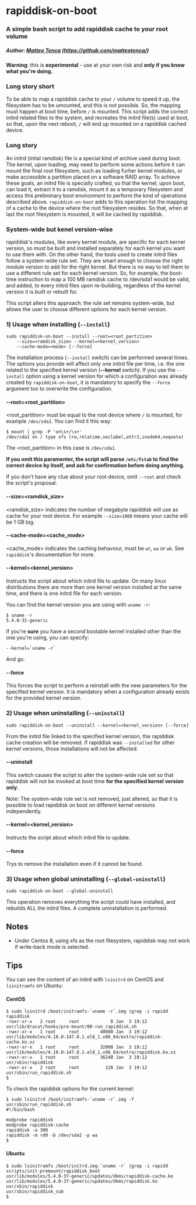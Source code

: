 # rapiddisk-on-boot
### A simple bash script to add rapiddisk cache to your root volume

##### Author: [Matteo Tenca](https://github.com/matteotenca) (<https://github.com/matteotenca/>)

**Warning**: this is **experimental** - use at your own risk and **only if you
know what you're doing.**

### Long story short

To be able to map a rapiddisk cache to your `/` volume to speed it up,
the filesystem has to be umounted, and this is not possible. So, the
mapping must happen at boot time, before `/` is mounted. This script
adds the correct initrd related files to the system, and recreates the
initrd file(s) used at boot, so that, upon the next reboot, `/` will
end up mounted on a rapiddisk cached device.

### Long story

An initrd (intial ramdisk) file is a special kind of archive used during boot. The kernel, upon loading, may need to
perform some actions before it can mount the final root filesystem, such as loading furher kernel modules, or
make accessible a
partition placed on a software RAID array. To achieve these goals, an initrd file is specially
crafted, so that the kernel, upon boot, can load it, extract it to a ramdisk, mount it as a temporary
filesystem and access this preliminary boot environment to perform the kind of operations described above.
`rapiddisk-on-boot` adds to this operation list the mapping of a cache to the device where the root filesystem resides. So
that, when at last the root filesystem is mounted, it will be cached by rapiddisk.

### System-wide but kenel version-wise

rapiddisk's modules, like every kernel module, are specific for each kernel version, so must be built and installed
separately for each kernel you want to use them with.
On the other hand, the tools used to create initrd files follow a system-wide rule set. They are smart enough to
choose the right module version to add for the right kernel. But there is no way to tell them to use a different rule
set for each
kernel version. So, for example, the boot-time instruction to map a 100 MB ramdisk cache to /dev/sda1 would be
valid, and added, to every initrd files upon re-building, regardless of the kernel version it is built or rebuilt
for.

This script alters this approach: the rule set remains system-wide, but allows the user to choose different options
for each kernel version.

### 1) Usage when installing (`--install`)
```
sudo rapiddisk-on-boot --install --root=<root_partition> 
    --size=<ramdisk_size> --kernel=<kernel_version> 
    --cache-mode=<mode> [--force] 
```

The installation process (`--install` switch) can be performed several times. The options you provide will affect only one initrd file per time, i.e. the one related to the specified kernel version (**--kernel** switch). If you use the `--install` option using a kernel version for which a configuration was already created by `rapiddisk-on-boot`, it is mandatory to specify the `--force` argument too to overwrite the configuration.


#### --root=<root_partition>
<root_partition> must be equal to the root device where `/` is
mounted, for example `/dev/sda1`. You can find it this way:

```
$ mount | grep -P 'on\s+/\s+'
/dev/sda1 on / type xfs (rw,relatime,seclabel,attr2,inode64,noquota)
```

The <root_partition> in this case is `/dev/sda1`.

**If you omit this paramenter, the script will parse `/etc/fstab` to find the correct device by itself, and ask for
confirmation before doing anything.**

If you don't have any clue about your root device, omit `--root` and check the script's
proposal.

#### --size=<ramdisk_size>

<ramdisk_size> indicates the number of megabyte rapiddisk will use as
cache for your root device. For example `--size=1000` means your cache will be 1 GB big.

#### --cache-mode=<cache_mode>

<cache_mode> indicates the caching behavoiur, must be `wt`, `wa` or `wb`.
See `rapiddisk`'s documentation for more.

#### --kernel=<kernel_version>

Instructs the script about which initrd file to update. On many linux
distributions there are more than one kernel version installed at the
same time, and there is one initrd file for each version.

You can find the kernel version you are using with `uname -r`:

```
$ uname -r
5.4.0-31-generic
```

If you're **sure** you have a second bootable kernel installed other than the one you're
using, you can specify:

```
--kernel=`uname -r`
```

And go.

#### --force

This forces the script to perform a reinstall with the new parameters for the specified kernel version. It is mandatory when a configuration already exists for the provided kernel version.

### 2) Usage when uninstalling (`--uninstall`)

```
sudo rapiddisk-on-boot --uninstall --kernel=<kernel_version> [--force] 
```

From the initrd file linked to the specified kernel version, the rapiddisk cache creation will be removed. If
rapiddisk was `--installed` for other kernel versions, those
installations will not be affected.

#### --uninstall

This switch causes the script to alter the system-wide rule set so that rapiddisk will not be invoked at boot time **for the specified kernel version only**.

Note: The system-wide rule set is not removed, just altered, so that it is possible to load rapiddisk on boot on different kernel versions independently.

#### --kernel=<kernel_version>

Instructs the script about which initrd file to update.

#### --force

Trys to remove the installation even if it cannot be found.

### 3) Usage when global uninstalling (`--global-uninstall`)

```
sudo rapiddisk-on-boot --global-uninstall 
```

This operation removes everything the script could have installed, and rebuilds ALL the initrd files. A complete
uninstallation is performed.

## Notes

* Under Centos 8, using xfs as the root filesystem, rapiddisk may not work if write-back mode is selected.

## Tips

You can see the content of an initrd with `lsinitrd` on CentOS and
`lsinitramfs` on Ubuntu:

#### CentOS
```
$ sudo lsinitrd /boot/initramfs-`uname -r`.img |grep -i rapidd
rapiddisk
-rwxr-xr-x   2 root     root            0 Jan  3 19:12 usr/lib/dracut/hooks/pre-mount/00-run_rapiddisk.sh
-rwxr-xr-x   1 root     root        40000 Jan  3 19:12 usr/lib/modules/4.18.0-147.8.1.el8_1.x86_64/extra/rapiddisk-cache.ko.xz
-rwxr-xr-x   1 root     root        32008 Jan  3 19:12 usr/lib/modules/4.18.0-147.8.1.el8_1.x86_64/extra/rapiddisk.ko.xz
-rwxr-xr-x   1 root     root        36240 Jan  3 19:12 usr/sbin/rapiddisk
-rwxr-xr-x   2 root     root          120 Jan  3 19:12 usr/sbin/run_rapiddisk.sh
$
```

To check the rapiddisk options for the current kernel:
```
$ sudo lsinitrd /boot/initramfs-`uname -r`.img -f usr/sbin/run_rapiddisk.sh
#!/bin/bash

modprobe rapiddisk
modprobe rapiddisk-cache
rapiddisk -a 300
rapiddisk -m rd0 -b /dev/sda2 -p wa
$
```

#### Ubuntu
```
$ sudo lsinitramfs /boot/initrd.img-`uname -r` |grep -i rapidd
scripts/init-premount/rapiddisk_boot
usr/lib/modules/5.4.0-37-generic/updates/dkms/rapiddisk-cache.ko
usr/lib/modules/5.4.0-37-generic/updates/dkms/rapiddisk.ko
usr/sbin/rapiddisk
usr/sbin/rapiddisk_sub
$
```
